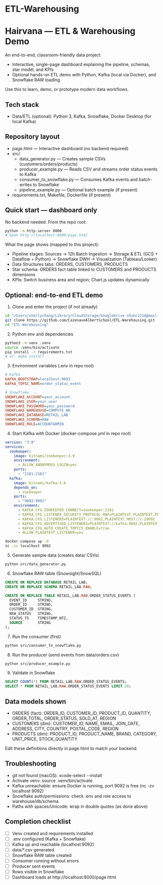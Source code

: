 # ETL-Warehousing


# Hairvana — ETL & Warehousing Demo

An end-to-end, classroom-friendly data project:

- Interactive, single-page dashboard explaining the pipeline, schemas, star model, and KPIs
- Optional hands-on ETL demo with Python, Kafka (local via Docker), and Snowflake RAW loading

Use this to learn, demo, or prototype modern data workflows.

## Tech stack

- Data/ETL (optional): Python 3, Kafka, Snowflake, Docker Desktop (for local Kafka)

## Repository layout

- page.html — Interactive dashboard (no backend required)
- src/
  - data_generator.py — Creates sample CSVs (customers/orders/products)
  - producer_example.py — Reads CSV and streams order status events to Kafka
  - consumer_to_snowflake.py — Consumes Kafka events and batch-writes to Snowflake
  - pipeline_example.py — Optional batch example (if present)
- requirements.txt, Makefile, Dockerfile (if present)

## Quick start — dashboard only

No backend needed. From the repo root:

```bash
python -m http.server 8000
# Open http://localhost:8000/page.html
```

What the page shows (mapped to this project):

- Pipeline stages: Sources → 12h Batch Ingestion → Storage & ETL (GCS + Dataflow + Python) → Snowflake DWH → Visualization (Tableau/Looker)
- Data Structures tabs: ORDERS, CUSTOMERS, PRODUCTS
- Star schema: ORDERS fact table linked to CUSTOMERS and PRODUCTS dimensions
- KPIs: Switch business area and region; Chart.js updates dynamically

## Optional: end-to-end ETL demo

1) Clone and enter the project (if not already)

```bash
cd "/Users/shellychang/Library/CloudStorage/GoogleDrive-shuhc121@gmail.com/我的雲端硬碟/Albertschool_M2_1/as_m2-1/ETL and Warehousing"
git clone https://github.com/CazenaveAlbertSchool/ETL-Warehousing.git
cd "ETL-Warehousing"
```

2) Python env and dependencies

```bash
python3 -m venv .venv
source .venv/bin/activate
pip install -r requirements.txt
# or: make install
```

3) Environment variables (.env in repo root)

```ini
# Kafka
KAFKA_BOOTSTRAP=localhost:9092
KAFKA_TOPIC_NAME=order_status_event

# Snowflake
SNOWFLAKE_ACCOUNT=your_account
SNOWFLAKE_USER=your_user
SNOWFLAKE_PASSWORD=your_password
SNOWFLAKE_WAREHOUSE=COMPUTE_WH
SNOWFLAKE_DATABASE=RETAIL_LAB
SNOWFLAKE_SCHEMA=RAW
SNOWFLAKE_ROLE=ACCOUNTADMIN
```

4) Start Kafka with Docker (docker-compose.yml in repo root)

```yaml
version: "3.8"
services:
  zookeeper:
    image: bitnami/zookeeper:3.9
    environment:
      - ALLOW_ANONYMOUS_LOGIN=yes
    ports:
      - "2181:2181"
  kafka:
    image: bitnami/kafka:3.6
    depends_on:
      - zookeeper
    ports:
      - "9092:9092"
    environment:
      - KAFKA_CFG_ZOOKEEPER_CONNECT=zookeeper:2181
      - KAFKA_CFG_LISTENER_SECURITY_PROTOCOL_MAP=PLAINTEXT:PLAINTEXT,PLAINTEXT_HOST:PLAINTEXT
      - KAFKA_CFG_LISTENERS=PLAINTEXT://:9092,PLAINTEXT_HOST://:29092
      - KAFKA_CFG_ADVERTISED_LISTENERS=PLAINTEXT://kafka:9092,PLAINTEXT_HOST://localhost:9092
      - KAFKA_CFG_AUTO_CREATE_TOPICS_ENABLE=true
      - ALLOW_PLAINTEXT_LISTENER=yes
```

```bash
docker compose up -d
nc -zv localhost 9092
```

5) Generate sample data (creates data/ CSVs)

```bash
python src/data_generator.py
```

6) Snowflake RAW table (Snowsight/SnowSQL)

```sql
CREATE OR REPLACE DATABASE RETAIL_LAB;
CREATE OR REPLACE SCHEMA RETAIL_LAB.RAW;

CREATE OR REPLACE TABLE RETAIL_LAB.RAW.ORDER_STATUS_EVENTS (
  EVENT_ID     STRING,
  ORDER_ID     STRING,
  CUSTOMER_ID  STRING,
  NEW_STATUS   STRING,
  STATUS_TS    TIMESTAMP_NTZ,
  SOURCE       STRING
);
```

7) Run the consumer (first)

```bash
python src/consumer_to_snowflake.py
```

8) Run the producer (send events from data/orders.csv)

```bash
python src/producer_example.py
```

9) Validate in Snowflake

```sql
SELECT COUNT(*) FROM RETAIL_LAB.RAW.ORDER_STATUS_EVENTS;
SELECT * FROM RETAIL_LAB.RAW.ORDER_STATUS_EVENTS LIMIT 20;
```

## Data models shown

- ORDERS (fact): ORDER_ID, CUSTOMER_ID, PRODUCT_ID, QUANTITY, ORDER_TOTAL, ORDER_STATUS, SOLD_AT, REGION
- CUSTOMERS (dim): CUSTOMER_ID, NAME, EMAIL, JOIN_DATE, ADDRESS, CITY, COUNTRY, POSTAL_CODE, REGION
- PRODUCTS (dim): PRODUCT_ID, PRODUCT_NAME, BRAND, CATEGORY, UNIT_PRICE, STOCK_QUANTITY

Edit these definitions directly in page.html to match your backend.

## Troubleshooting

- git not found (macOS): xcode-select --install
- Activate venv: source .venv/bin/activate
- Kafka unreachable: ensure Docker is running, port 9092 is free (nc -zv localhost 9092)
- Snowflake auth/permissions: check .env and role access to warehouse/db/schema
- Paths with spaces/Unicode: wrap in double quotes (as done above)

## Completion checklist

- [ ] Venv created and requirements installed
- [ ] .env configured (Kafka + Snowflake)
- [ ] Kafka up and reachable (localhost:9092)
- [ ] data/*.csv generated
- [ ] Snowflake RAW table created
- [ ] Consumer running without errors
- [ ] Producer sent events
- [ ] Rows visible in Snowflake
- [ ] Dashboard loads at http://localhost:8000/page.html
